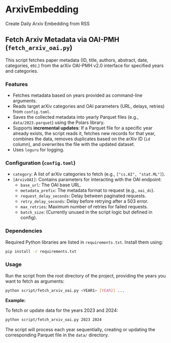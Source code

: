 # ArxivEmbedding
Create Daily Arxiv Embedding from RSS

## Fetch Arxiv Metadata via OAI-PMH (`fetch_arxiv_oai.py`)

This script fetches paper metadata (ID, title, authors, abstract, date, categories, etc.) from the arXiv OAI-PMH v2.0 interface for specified years and categories.

### Features

*   Fetches metadata based on years provided as command-line arguments.
*   Reads target arXiv categories and OAI parameters (URL, delays, retries) from `config.toml`.
*   Saves the collected metadata into yearly Parquet files (e.g., `data/2023.parquet`) using the Polars library.
*   Supports **incremental updates**: If a Parquet file for a specific year already exists, the script reads it, fetches new records for that year, combines the data, removes duplicates based on the arXiv ID (`id` column), and overwrites the file with the updated dataset.
*   Uses `loguru` for logging.

### Configuration (`config.toml`)

*   `category`: A list of arXiv categories to fetch (e.g., `["cs.AI", "stat.ML"]`).
*   `[ArxivOAI]`: Contains parameters for interacting with the OAI endpoint:
    *   `base_url`: The OAI base URL.
    *   `metadata_prefix`: The metadata format to request (e.g., `oai_dc`).
    *   `request_delay_seconds`: Delay between paginated requests.
    *   `retry_delay_seconds`: Delay before retrying after a 503 error.
    *   `max_retries`: Maximum number of retries for failed requests.
    *   `batch_size`: (Currently unused in the script logic but defined in config).

### Dependencies

Required Python libraries are listed in `requirements.txt`. Install them using:

```bash
pip install -r requirements.txt
```

### Usage

Run the script from the root directory of the project, providing the years you want to fetch as arguments:

```bash
python script/fetch_arxiv_oai.py <YEAR1> [YEAR2] ...
```

**Example:**

To fetch or update data for the years 2023 and 2024:

```bash
python script/fetch_arxiv_oai.py 2023 2024
```

The script will process each year sequentially, creating or updating the corresponding Parquet file in the `data/` directory.
